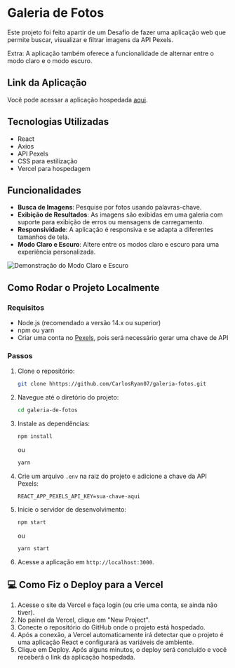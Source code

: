 # Galeria de Fotos

Este projeto foi feito apartir de um Desafio de fazer uma aplicação web que permite buscar, visualizar e filtrar imagens da API Pexels. 

Extra: A aplicação também oferece a funcionalidade de alternar entre o modo claro e o modo escuro.

## Link da Aplicação

Você pode acessar a aplicação hospedada [aqui](https://galeria-fotos-neon.vercel.app/).

## Tecnologias Utilizadas

- React
- Axios
- API Pexels
- CSS para estilização
- Vercel para hospedagem

## Funcionalidades

- **Busca de Imagens**: Pesquise por fotos usando palavras-chave.
- **Exibição de Resultados**: As imagens são exibidas em uma galeria com suporte para exibição de erros ou mensagens de carregamento.
- **Responsividade**: A aplicação é responsiva e se adapta a diferentes tamanhos de tela.
- **Modo Claro e Escuro**: Altere entre os modos claro e escuro para uma experiência personalizada.

![Demonstração do Modo Claro e Escuro](.src/assets/modoNoturno.gif)


## Como Rodar o Projeto Localmente

### Requisitos

- Node.js (recomendado a versão 14.x ou superior)
- npm ou yarn
- Criar uma conta no [Pexels](https://www.pexels.com/), pois será necessário gerar uma chave de API

### Passos

1. Clone o repositório:

   ```bash
   git clone hhttps://github.com/CarlosRyan07/galeria-fotos.git
    ```

2. Navegue até o diretório do projeto:

   ```bash
   cd galeria-de-fotos
    ```

3. Instale as dependências:

   ```bash
   npm install
    ```

    ou

    ```bash
   yarn
    ```

4. Crie um arquivo `.env` na raiz do projeto e adicione a chave da API Pexels:

    ```env
    REACT_APP_PEXELS_API_KEY=sua-chave-aqui
     ```

5. Inicie o servidor de desenvolvimento:

    ```bash
    npm start
     ```

    ou

    ```bash
    yarn start
     ```

6. Acesse a aplicação em `http://localhost:3000`.

## 💻 Como Fiz o Deploy para a Vercel

1. Acesse o site da Vercel e faça login (ou crie uma conta, se ainda não tiver).
2. No painel da Vercel, clique em "New Project".
3. Conecte o repositório do GitHub onde o projeto está hospedado.
4. Após a conexão, a Vercel automaticamente irá detectar que o projeto é uma aplicação React e configurará as variáveis de ambiente.
5. Clique em Deploy. Após alguns minutos, o deploy será concluído e você receberá o link da aplicação hospedada.

